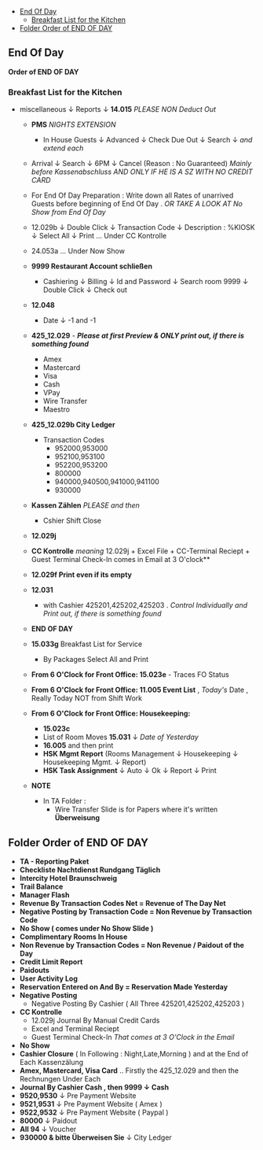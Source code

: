 - [End Of Day](#end-of-day)
  - [Breakfast List for the Kitchen](#breakfast-list-for-the-kitchen)
- [Folder Order of END OF DAY](#folder-order-of-end-of-day)

<!-- vscode-markdown-toc-config
	numbering=true
	autoSave=true
	/vscode-markdown-toc-config -->
<!-- /vscode-markdown-toc -->
##  <a name='EndOfDay'></a>End Of Day
**Order of END OF DAY**
### Breakfast List for the Kitchen 
- miscellaneous ↓ Reports ↓ **14.015** *PLEASE NON Deduct Out*
  - **PMS** *NIGHTS EXTENSION* 
    - In House Guests ↓ Advanced ↓ Check Due Out  ↓ Search ↓ *and extend each*
  - Arrival ↓ Search ↓ 6PM ↓ Cancel (Reason : No Guaranteed) *Mainly before  Kassenabschluss AND ONLY IF HE IS A SZ WITH NO CREDIT CARD*
  - For End Of Day  Preparation : Write down all Rates of unarrived Guests before beginning of End Of Day . *OR TAKE A LOOK AT No Show from End Of Day*
  - 12.029b ↓ Double Click  ↓ Transaction Code  ↓ Description : %KIOSK  ↓ Select All  ↓ Print ... Under CC Kontrolle
  - 24.053a ... Under Now Show
  - **9999 Restaurant Account schließen**
    - Cashiering ↓ Billing ↓ Id and Password ↓ Search room 9999 ↓ Double Click ↓ Check out
  - **12.048**
    - Date ↓ -1 and -1
  - **425_12.029** - ***Please at first Preview & ONLY print out, if there is something found***
    - Amex
    - Mastercard
    - Visa
    - Cash
    - VPay
    - Wire Transfer
    - Maestro
  - **425_12.029b City Ledger**
    - Transaction Codes
      - 952000,953000
      - 952100,953100
      - 952200,953200
      - 800000
      - 940000,940500,941000,941100
      - 930000
  - **Kassen Zählen** *PLEASE and then* 
    - Cshier Shift Close
  - **12.029j**
  - **CC Kontrolle** *meaning*  12.029j + Excel File + CC-Terminal Reciept + Guest Terminal Check-In comes in Email at 3 O'clock**
  - **12.029f Print even if its empty** 
  - **12.031** 
    - with Cashier 425201,425202,425203 . *Control Individually and Print out, if there is something found*
  - **END OF DAY**
  - **15.033g** Breakfast List for Service
    - By Packages Select All and Print
  - **From 6 O'Clock for Front Office: 15.023e** - Traces FO Status
  - **From 6 O'Clock for Front Office: 11.005 Event List** , *Today's* Date , Really Today NOT from Shift Work
  - **From 6 O'Clock for Front Office: Housekeeping:** 
    - **15.023c** 
    - List of Room Moves **15.031** ↓ *Date of Yesterday*
    - **16.005** and then print
    - **HSK Mgmt Report** (Rooms Management ↓ Housekeeping ↓ Housekeeping Mgmt. ↓ Report)
    - **HSK Task Assignment** ↓ Auto ↓ Ok ↓ Report ↓ Print 
  
  - **NOTE**
      - In TA Folder :
        - Wire Transfer Slide is for Papers where it's written **Überweisung**

## <a name='FolderOrderofENDOFDAY'></a>Folder Order of END OF DAY
  - **TA - Reporting Paket**
  - **Checkliste Nachtdienst Rundgang Täglich**
  - **Intercity Hotel Braunschweig**
  - **Trail Balance**
  - **Manager Flash**
  - **Revenue By Transaction Codes Net = Revenue of The Day Net**
  - **Negative Posting by Transaction Code = Non Revenue by Transaction Code**
  - **No Show ( comes under No Show Slide )**
  - **Complimentary Rooms In House**
  - **Non Revenue by Transaction Codes = Non Revenue / Paidout of the Day**
  - **Credit Limit Report**
  - **Paidouts**
  - **User Activity Log**
  - **Reservation Entered on And By = Reservation Made Yesterday**
  - **Negative Posting** 
    - Negative Posting By Cashier ( All Three 425201,425202,425203 )
  - **CC Kontrolle** 
    - 12.029j Journal By Manual Credit Cards
    - Excel and Terminal Reciept 
    - Guest Terminal Check-In *That comes at 3 O'Clock in the Email*
  - **No Show**
  - **Cashier Closure** ( In Following : Night,Late,Morning ) and at the End of Each Kassenzälung 
  - **Amex, Mastercard, Visa Card** .. Firstly the 425_12.029 and then the Rechnungen Under Each
  - **Journal By Cashier Cash , then 9999 ↓ Cash**
  - **9520,9530** ↓ Pre Payment Website
  - **9521,9531** ↓ Pre Payment Website ( Amex )
  - **9522,9532** ↓ Pre Payment Website ( Paypal )
  - **80000** ↓ Paidout
  - **All 94** ↓ Voucher
  - **930000 & bitte Überweisen Sie** ↓ City Ledger
